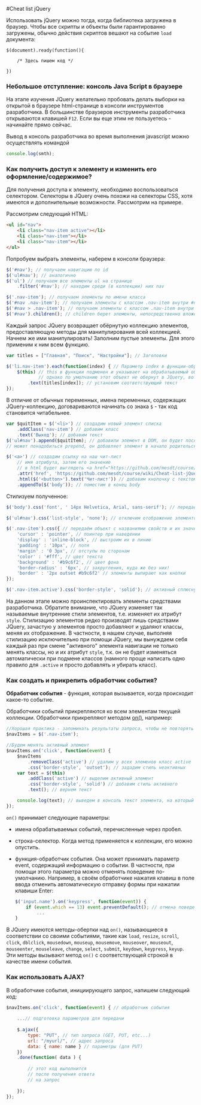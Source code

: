 #Cheat list jQuery

Использовать jQuery можно тогда, когда библиотека загружена в браузер. Чтобы все скрипты и объекты были гарантированно загружены, обычно действия скриптов вешают на событие `load` документа:

```
$(document).ready(function(){

	/* Здесь пишем код */
	
})
``` 

### Небольшое отступление: консоль Java Script в браузере

На этапе изучения JQuery желательно пробовать делать выборки на открытой в браузере html-странице в консоли инструментов разработчика. В большинстве браузеров инструменты разработчика открываются клавишей `F12`. Если вы еще этим не пользуетесь - начинайте прямо сейчас.

Вывод в консоль разработчика во время выполнения javascript можно осуществлять командой

```javascript
console.log(smth);
```

### Как получить доступ к элементу и изменить его оформление/содержимое?

Для получения доступа к элементу, необходимо воспользоваться селектором. Селекторы в JQuery очень похожи на селекторы CSS, хотя имеются и дополнительные возможности. Рассмотрим на примере.

Рассмотрим следующий HTML:

```html
<ul id="nav">
	<li class="nav-item active"></li>
	<li class="nav-item"></li>
	<li class="nav-item"></li>
</ul>
```
Попробуем выбрать элементы, наберем в консоли браузера:
```javascript
$('#nav'); // получаем навигацию по id
$('ul#nav'); // аналогично
$('ul') // получаем все элементы ul на странице
	.filter('#nav'); // находим среди (в коллекции) них nav

$('.nav-item'); // получаем элементы по имени класса
$('#nav .nav-item'); // получаем элементы с классом .nav-item внутри #nav любой вложенности
$('#nav > .nav-item'); // получаем элементы с классом .nav-item внутри #nav непосредственной вложенности
$('#nav').children(); // children берет элементы, непосредственно вложенные в nav
```

Каждый запрос JQuery возвращает обёрнутую коллекцию элементов, предоставляющую методы для манипулирования всей коллекцией.
Начнем же ими манипулировать! Заполним пустые элементы. Для этого применим к ним всем функцию.

```javascript
var titles = ["Главная", "Поиск", "Настройки"]; // Заголовки

$('li.nav-item').each(function(index) { // Параметр index в функции-обработчике не обязателен
	$(this) // this в функции подменен и указывает на обрабатываемый объект
			// однако по умолчанию этот объект не обернут в JQuery, вот и обернули
		.text(titles[index]); // установим соответствующий текст
});
```

В отличие от обычных переменных, имена переменных, содержащих JQuery-коллекцию, договариваются начинать со знака `$` - так код становится читабельнее.

```javascript
var $quitItem = $('<li>') // создадим новый элемент списка
	.addClass('nav-item') // добавим класс
	.text('Выход'); // добавим текст
$('ul#nav').append($quitItem); // добавили элемент в DOM, он будет последним в #nav
// может понадобиться prepend, он добавляет элемент в начало родительского элемента

$('<a>') // создадим ссылку на наш чит-лист
	// имя атрибута, затем его значение
	// в html будет выглядеть <a href="https://github.com/mesdt/course/wiki/Cheat-list-jQuery/"></a>
	.attr('href', 'https://github.com/mesdt/course/wiki/Cheat-list-jQuery/')
	.html($('<button>').text('Чит-лист')) // добавим кнопочку с текстом
	.appendTo($('body')); // поместим в конец body
```

Стилизуем полученное:

```javascript
$('body').css('font', ' 14px Helvetica, Arial, sans-serif'); // передаём название свойства и значение

$('ul#nav').css('list-style', 'none'); // отключим отображение элементов как списка

$('.nav-item').css({ // передаём объект с названиями свойств и их значениями
	'cursor' : 'pointer', // поинтер при наведении
	'display' : 'inline-block', // выстроим их в линию
	'padding' : '10px', // поля
	'margin' : '0 3px', // отступы по сторонам
	'color' : '#fff', // цвет текста
	'background' : '#b9c6f2', // цвет фона
	'border-radius' : '6px', // закругления, куда же без них!
	'border' : '2px outset #b9c6f2' // элементы выпирают как кнопки
});

$('.nav-item.active').css('border-style', 'solid'); // активный сплюснут
```

На данном этапе можно проинспектировать элементы средствами разработчика. Обратите внимание, что JQuery изменяет так называемые внутренние стили элементов, т.е. изменяет их атрибут `style`. Стилизацию элементов редко производят лишь средствами JQuery, зачастую у элементов просто добавляют и удаляют классы, меняя их отображение. В частности, в нашем случае, выполняя стилизацию исключительно при помощи JQuery, мы вынуждаем себя каждый раз при смене "активного" элемента навигации не только менять классы, но и их атрибут `style`, т.к. он не будет изменяться автоматически при подмене классов (намного проще написать одно правило для `.active` и просто добавлять и убирать класс).

### Как создать и прикрепить обработчик события?

**Обработчик события** - функция, которая вызывается, когда происходит какое-то событие. 

Обработчики событий прикрепляются ко всем элементам текущей коллекции. Обработчики прикрепляют методом [on()](https://api.jquery.com/on/), например:

```javascript
//Хорошая практика - запоминать результаты запроса, чтобы не повторять его каждый раз без необходимости
$navItems = $('.nav-item');

//Будем менять активный элемент
$navItems.on('click', function(event) {
	$navItems
		.removeClass('active') // удалим у всех элеменов класс active
		.css('border-style', 'outset'); // зададим стиль неактивных
	var text = $(this)
		.addClass('active') // выделим активный элемент
		.css('border-style', 'solid') // добавим стиль активного
		.text(); // вернем текст

	console.log(text); // выведем в консоль текст элемента, на который нажали
});
```

`on()` принимает следующие параметры:
* имена обрабатываемых событий, перечисленные через пробел.
* строка-селектор. Когда метод применяется к коллекции, его можно опустить.
* функция-обработчик события. Она может принимать параметр event, содержащий информацию о событии. В частности, при помощи этого параметра можно отменять поведение по-умолчанию. Например, в своём обработчике нажатия клавиш в поле ввода отменить автоматическую отправку формы при нажатии клавиши Enter:
	
	```javascript
	$('input.name').on('keypress', function(event)) {
		if (event.which == 13) event.preventDefault(); // отмена поведения по умолчанию
			...
	}
	```
	
В JQuery имеются методы-обертки над `on()`, называющиеся в соответствии со своими событиями, такие как `load`, `resize`, `scroll`, `click`, `dblclick`, `mousedown`, `mouseup`, `mousemove`, `mouseover`, `mouseout`, `mouseenter`, `mouseleave`, `change`, `select`, `submit`, `keydown`, `keypress`, `keyup`. Эти методы вызывают метод `on()` с соответствующей строкой в качестве имени события.

### Как использовать AJAX?

В обработчике события, инициирующего запрос, напишем следующий код:

```javascript
$navItems.on('click', function(event) { // обработчик события
	
	...// подготовка параметров для передачи
	
	$.ajax({
		type: "PUT", // тип запроса (GET, PUT, etc...)
		url: "/myurl/", // адрес запроса
		data: { name: name } // параметры (для PUT)
	})
	.done(function( data ) {
		
		// этот код выполнится
		// после получения ответа 
		// на запрос
		
	});	
});
```